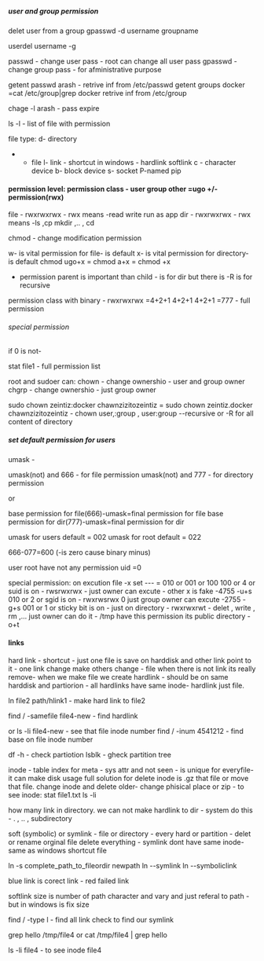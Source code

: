 
##### user and group permission

delet user from a group 
gpasswd -d username groupname

userdel username -g

passwd - change user pass - root can change all user pass 
gpasswd  - change group pass - for afministrative purpose

getent passwd arash - retrive inf from /etc/passwd
getent groups docker =cat /etc/group|grep docker retrive inf from /etc/group

chage -l arash - pass expire


ls -l - list of file with permission

file type: 
d- directory
-  - file
l- link - shortcut in windows - hardlink softlink
c - character device
b- block device
s- socket
P-named pip


#### permission level: permission class - user group other =ugo  +/- permission(rwx)
file - rwxrwxrwx - rwx means -read write run as app
dir -  rwxrwxrwx - rwx means -ls  ,cp mkdir ,.. , cd

chmod - change modification permission

w- is vital permission for file- is default
x- is vital permission for directory- is default
chmod ugo+x = chmod a+x = chmod +x

- permission parent is important than child - is for dir but there is -R is for recursive


permission class with binary - rwxrwxrwx =4+2+1 4+2+1 4+2+1 =777 - full permission

###### special permission
if 0 is not- 

stat file1 - full permission list


root and sudoer can:
chown - change ownershio - user and group owner
chgrp - change ownershio - just group owner

sudo chown zeintiz:docker chawnzizitozeintiz = sudo chown zeintiz.docker chawnzizitozeintiz - chown user,:group , user:group --recursive or -R for all content of directory


##### set default permission for users

umask - 

umask(not) and 666 - for file permission
umask(not) and 777 - for directory permission


or 


base permission for file(666)-umask=final permission for file
base permission for dir(777)-umask=final permission for dir

umask for users default = 002
umask for root default = 022

666-077=600 (-is zero cause binary minus)


user root have not any permission uid =0



special permission: on excution file -x set
--- = 010 or 001 or 100 
100 or 4 or suid is on - rwsrwxrwx - just owner can excute - other x is fake -4755 -u+s
010 or 2 or sgid is on - rwxrwsrwx 0 just group owner can excute -2755  - g+s
001 or 1 or sticky bit is on - just on directory - rwxrwxrwt - delet , write , rm ,... just owner can do it - /tmp have this permission its public directory  - o+t



#### links
hard link - shortcut - just one file is save on harddisk and other link point to it - one link change make others change - file when there is not link its really remove- when we make file we create hardlink - should be on same harddisk and partiorion - all hardlinks have same inode- hardlink just file.


ln file2 path/hlink1 - make hard link to file2


find / -samefile file4-new - find hardlink

or 
ls -li file4-new - see that file inode number
find / -inum 4541212 - find base on file inode number

df -h   - check partiotion
lsblk -  gheck partition tree

inode - table index for meta - sys attr and not seen - is unique for everyfile- it can make disk usage full solution for delete inode is .gz that file or move that file. change inode and delete older- change phisical place or zip - to see inode:
stat file1.txt
ls -li

how many link in directory. we can not make hardlink to dir - system do this - . , .. , subdirectory

soft (symbolic) or symlink - file or directory - every hard or partition - delet or rename orginal file delete everything - symlink dont have same inode- same as windows shortcut file

ln -s complete_path_to_fileordir newpath
ln --symlink
ln --symboliclink

blue link is corect link - red failed link

softlink size is number of path character and vary and just referal to path - but in windows is fix size

find / -type l  - find all link check to find our symlink

grep hello /tmp/file4
or
cat /tmp/file4 | grep hello

ls -li file4 - to see inode file4






















